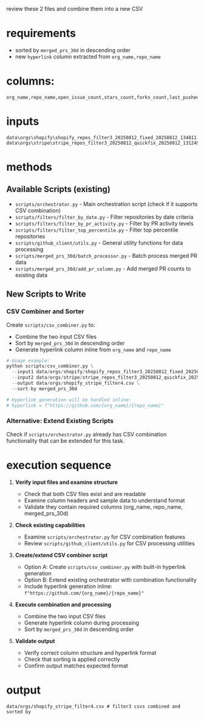 

review these 2 files and combine them into a new CSV 


# requirements
- sorted by `merged_prs_30d` in descending order
- new `hyperlink` column extracted from `org_name,repo_name`

# columns:

```
org_name,repo_name,open_issue_count,stars_count,forks_count,last_pushed_date,pull_requests_open_count,about_description,merged_prs_30d,hyperlink
```

# inputs

```
data\orgs\shopify\shopify_repos_filter3_20250812_fixed_20250812_134811.csv
data\orgs\stripe\stripe_repos_filter3_20250812_quickfix_20250812_131249_final_fixed_20250812_140726.csv
```

# methods

## Available Scripts (existing)
- `scripts/orchestrator.py` - Main orchestration script (check if it supports CSV combination)
- `scripts/filters/filter_by_date.py` - Filter repositories by date criteria
- `scripts/filters/filter_by_pr_activity.py` - Filter by PR activity levels  
- `scripts/filters/filter_top_percentile.py` - Filter top percentile repositories
- `scripts/github_client/utils.py` - General utility functions for data processing
- `scripts/merged_prs_30d/batch_processor.py` - Batch process merged PR data
- `scripts/merged_prs_30d/add_pr_column.py` - Add merged PR counts to existing data

## New Scripts to Write

### CSV Combiner and Sorter
Create `scripts/csv_combiner.py` to:
- Combine the two input CSV files
- Sort by `merged_prs_30d` in descending order
- Generate hyperlink column inline from `org_name` and `repo_name`

```python
# Usage example:
python scripts/csv_combiner.py \
  --input1 data/orgs/shopify/shopify_repos_filter3_20250812_fixed_20250812_134811.csv \
  --input2 data/orgs/stripe/stripe_repos_filter3_20250812_quickfix_20250812_131249_final_fixed_20250812_140726.csv \
  --output data/orgs/shopify_stripe_filter4.csv \
  --sort-by merged_prs_30d

# Hyperlink generation will be handled inline:
# hyperlink = f"https://github.com/{org_name}/{repo_name}"
```

### Alternative: Extend Existing Scripts
Check if `scripts/orchestrator.py` already has CSV combination functionality that can be extended for this task.

# execution sequence

1. **Verify input files and examine structure**
   - Check that both CSV files exist and are readable
   - Examine column headers and sample data to understand format
   - Validate they contain required columns (org_name, repo_name, merged_prs_30d)

2. **Check existing capabilities**
   - Examine `scripts/orchestrator.py` for CSV combination features
   - Review `scripts/github_client/utils.py` for CSV processing utilities

3. **Create/extend CSV combiner script**
   - Option A: Create `scripts/csv_combiner.py` with built-in hyperlink generation
   - Option B: Extend existing orchestrator with combination functionality
   - Include hyperlink generation inline: `f"https://github.com/{org_name}/{repo_name}"`

4. **Execute combination and processing**
   - Combine the two input CSV files
   - Generate hyperlink column during processing
   - Sort by `merged_prs_30d` in descending order

5. **Validate output**
   - Verify correct column structure and hyperlink format
   - Check that sorting is applied correctly
   - Confirm output matches expected format

# output

```
data/orgs/shopify_stripe_filter4.csv # filter3 csvs combined and sorted by 
```